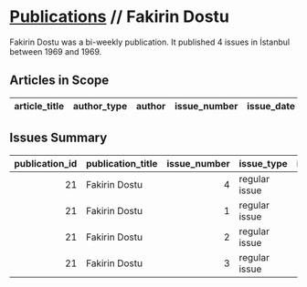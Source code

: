# [Publications](firstlevel_publications.md) // Fakirin Dostu

Fakirin Dostu was a bi-weekly publication. It published 4 issues in İstanbul between 1969 and 1969.

## Articles in Scope

| article_title   | author_type   | author   | issue_number   | issue_date   | pages   |
|-----------------|---------------|----------|----------------|--------------|---------|

## Issues Summary

|   publication_id | publication_title   |   issue_number | issue_type    |   issue_year |   issue_month |   issue_day |   printing_house_name |
|-----------------:|:--------------------|---------------:|:--------------|-------------:|--------------:|------------:|----------------------:|
|               21 | Fakirin Dostu       |              4 | regular issue |         1969 |            12 |           4 |                   nan |
|               21 | Fakirin Dostu       |              1 | regular issue |          nan |           nan |         nan |                   nan |
|               21 | Fakirin Dostu       |              2 | regular issue |          nan |           nan |         nan |                   nan |
|               21 | Fakirin Dostu       |              3 | regular issue |          nan |           nan |         nan |                   nan |